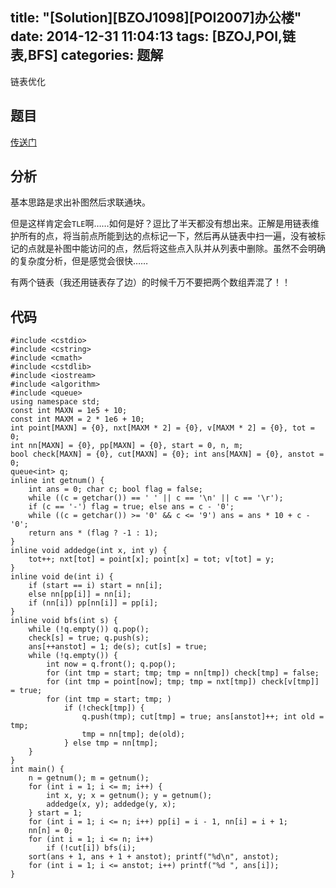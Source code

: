 title: "[Solution][BZOJ1098][POI2007]办公楼"
date: 2014-12-31 11:04:13
tags: [BZOJ,POI,链表,BFS]
categories: 题解
---
链表优化
<!--more-->
## 题目
[传送门](http://www.lydsy.com/JudgeOnline/problem.php?id=1098)

## 分析
基本思路是求出补图然后求联通块。

但是这样肯定会`TLE`啊……如何是好？逗比了半天都没有想出来。正解是用链表维护所有的点，将当前点所能到达的点标记一下，然后再从链表中扫一遍，没有被标记的点就是补图中能访问的点，然后将这些点入队并从列表中删除。虽然不会明确的复杂度分析，但是感觉会很快……

有两个链表（我还用链表存了边）的时候千万不要把两个数组弄混了！！

## 代码
```
#include <cstdio>
#include <cstring>
#include <cmath>
#include <cstdlib>
#include <iostream>
#include <algorithm>
#include <queue>
using namespace std;
const int MAXN = 1e5 + 10;
const int MAXM = 2 * 1e6 + 10;
int point[MAXN] = {0}, nxt[MAXM * 2] = {0}, v[MAXM * 2] = {0}, tot = 0;
int nn[MAXN] = {0}, pp[MAXN] = {0}, start = 0, n, m;
bool check[MAXN] = {0}, cut[MAXN] = {0}; int ans[MAXN] = {0}, anstot = 0;
queue<int> q;
inline int getnum() {
    int ans = 0; char c; bool flag = false;
    while ((c = getchar()) == ' ' || c == '\n' || c == '\r');
    if (c == '-') flag = true; else ans = c - '0';
    while ((c = getchar()) >= '0' && c <= '9') ans = ans * 10 + c - '0';
    return ans * (flag ? -1 : 1);
}
inline void addedge(int x, int y) {
    tot++; nxt[tot] = point[x]; point[x] = tot; v[tot] = y;
}
inline void de(int i) {
    if (start == i) start = nn[i];
    else nn[pp[i]] = nn[i];
    if (nn[i]) pp[nn[i]] = pp[i];
}
inline void bfs(int s) {
    while (!q.empty()) q.pop(); 
    check[s] = true; q.push(s);
    ans[++anstot] = 1; de(s); cut[s] = true;
    while (!q.empty()) {
        int now = q.front(); q.pop();
        for (int tmp = start; tmp; tmp = nn[tmp]) check[tmp] = false;
        for (int tmp = point[now]; tmp; tmp = nxt[tmp]) check[v[tmp]] = true;
        for (int tmp = start; tmp; )
            if (!check[tmp]) {
                q.push(tmp); cut[tmp] = true; ans[anstot]++; int old = tmp;
                tmp = nn[tmp]; de(old);
            } else tmp = nn[tmp];
    }
}
int main() {
    n = getnum(); m = getnum();
    for (int i = 1; i <= m; i++) {
        int x, y; x = getnum(); y = getnum();
        addedge(x, y); addedge(y, x);
    } start = 1;
    for (int i = 1; i <= n; i++) pp[i] = i - 1, nn[i] = i + 1;
    nn[n] = 0;
    for (int i = 1; i <= n; i++) 
        if (!cut[i]) bfs(i);
    sort(ans + 1, ans + 1 + anstot); printf("%d\n", anstot);
    for (int i = 1; i <= anstot; i++) printf("%d ", ans[i]);
}
```
